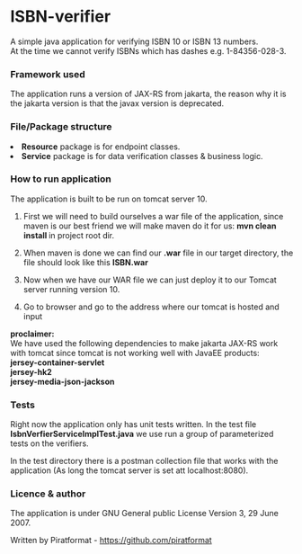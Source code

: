# ISBN-verifier
A simple java application for verifying ISBN 10 or ISBN 13 numbers.<br>
At the time we cannot verify ISBNs which has dashes e.g. 1-84356-028-3.

<h3> Framework used </h3>
The application runs a version of JAX-RS from jakarta, the reason why it is the jakarta version is that the javax version is deprecated.

<h3> File/Package structure </h3>
<li><b>Resource</b> package is for endpoint classes.</li>
<li><b>Service</b> package is for data verification classes & business logic.</li>

<h3>How to run application</h3>

The application is built to be run on tomcat server 10. <br>

1. First we will need to build ourselves a war file of the application, since maven is our best friend we will make maven do it for us: 
<b> mvn clean install </b> in project root dir.

2. When maven is done we can find our <b>.war</b> file in our target directory, the file should look like this <b>ISBN.war</b>

3. Now when we have our WAR file we can just deploy it to our Tomcat server running version 10.

4. Go to browser and go to the address where our tomcat is hosted and input


<b>proclaimer:</b> <br>
We have used the following dependencies to make jakarta JAX-RS work with tomcat since tomcat is not working well with JavaEE products: <br>
<b>jersey-container-servlet</b> <br>
<b>jersey-hk2</b> <br>
<b>jersey-media-json-jackson</b> <br>

<h3>Tests</h3>
Right now the application only has unit tests written. In the test file <b>IsbnVerfierServiceImplTest.java</b> we use run a group of parameterized tests on the verifiers.

In the test directory there is a postman collection file that works with the application (As long the tomcat server is set att localhost:8080).

<h3> Licence & author </h3>
The application is under GNU General public License Version 3, 29 June 2007. <br>

Written by Piratformat - https://github.com/piratformat
